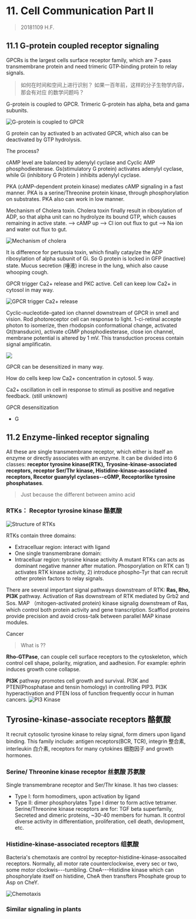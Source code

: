 # 11. Cell Communication Part II
> 20181109 H.F.

## 11.1 G-protein coupled receptor signaling
GPCRs is the largest cells surface receptor family, which are 7-pass
transmembrane protein and need trimeric GTP-binding protein to relay signals.
> 如何在时间和空间上进行识别？ 如果一百年前，这样的分子生物学内容，那会有对应
的数学问题吗？

G-protein is coupled to GPCR. Trimeric G-protein has alpha, beta and gama
subunits.

![G-protein is coupled to GPCR](11/GPCR.png)

G protein can by activated b an activated GPCR, which also can be deactivated
by GTP hydrolysis.

The process?

cAMP level are balanced by adenylyl cyclase and Cyclic AMP phosphodiesterase.
Gs(stimulatory G protein) activates adenylyl cyclase, while Gi (inhibitory G
Protein ) inhibits adenylyl cyclase.

PKA (cAMP-dependent protein kinase) mediates cAMP signaling in a fast manner. PKA
is a serine/Threonine protein kinase, through phosphorylation on substrates. PKA
also can work in low manner.

Mechanism of Cholera toxin. Cholera toxin finally result in ribosylation of ADP,
so that alpha unit can no hydrolyze its bound GTP, which causes remaining in
active state. --> cAMP up --> Cl ion out flux to gut --> Na ion and water out
flux to gut.

![Mechanism of cholera](11/cholera.png)

It is difference for pertussia toxin, which finally cataylze the ADP ribosylation
of alpha subunit of Gi. So G protein is locked in GFP (inactive) state. Mucus
secretion (唾液) increse in the lung, which also cause whooping cough.

GPCR trigger Ca2+ release and PKC active. Cell can keep low Ca2+ in cytosol in
may way.

![GPCR trigger Ca2+ release](11/GPCRtriggerCa.png)

Cyclic-nucleotide-gated ion channel downstream of GPCR in smell and vision. Rod
photoreceptor cell can response to light. 1-ci-retinal accepte photon to
isomerize, then rhodopsin conformational change, activated Gt(transducin),
activate cGMP phosphodiesterase, close ion channel, membrane potential is altered
by 1 mV. This transduction process contain signal amplificatin.

![](11/GPCRinSmellandVision.png)

GPCR can be desensitized in many way.

How do cells keep low Ca2+ concentration in cytosol. 5 way.

Ca2+ oscillation in cell in response to stimuli as positive and negative feedback.
(still unknown)

GPCR desensitization

+ G


## 11.2 Enzyme-linked receptor signaling
All these are single transmembrane receptor, which either is itself an enzyme or
directly associates with an enzyme. It can be divided into 6 classes: **receptor
tyrosine kinase(RTK), Tryosine-kinase-associated receptors, receptor Ser/Thr
kinase, Histidine-kinase-associated receptors, Recetor guanylyl cyclases--cGMP,
Receptorlike tyrosine phosphatases**.

> Just because the different between amino acid

### RTKs： Receptor tyrosine kinase 酪氨酸

![Structure of RTKs](11/RTKs.png)

RTKs contain three domains:
- Extracelluar region: interact with ligand
- One single transmembrane domain:
- Intracelluar region: tyrosine kinase activity
A mutant RTKs can acts as dominant negative manner after mutation. Phosporylation
on RTK can 1) activates RTK kinase activity, 2) introduce phospho-Tyr that can
recruit other protein factors to relay signals.

There are several important signal pathways downstream of RTK: **Ras, Rho, PI3K**
pathway. Activation of Ras downstream of RTK mediated by Grb2 and Sos. MAP
（mitogen-activated protein) kinase signalig downstream of Ras, which control
both protein activity and gene transcription. Scafflod proteins provide precision
and avoid cross-talk between parallel MAP kinase modules.

Cancer

> What is ??

**Rho-GTPase**, can couple cell surface receptors to the cytoskeleton, which
control cell shape, polarity, migration, and aadhesion. For example: ephrin
induces growth cone collapse.

**PI3K** pathway promotes cell growth and survival. PI3K and PTEN(Phosphatase
and tensin homology) in controlling PIP3. PI3K hyperactivation and PTEN loss of
function frequently occur in human cancers.
![PI3 Kinase](11/PI3K.png)

## Tyrosine-kinase-associate receptors 酪氨酸
It recruit cytosolic tyrosine kinase to relay signal, form dimers upon ligand
binding. This family include: antigen receptors(BCR, TCR), integrin 整合素,
interleukin 白介素, receptors for many cytokines 细胞因子 and growth hormones.

### Serine/ Threonine kinase receptor 丝氨酸 苏氨酸
Single transmembrane receptor and Ser/Thr kinase. It has two classes:
- Type I: form homodimers, upon activation by ligand
- Type II: dimer phosphorylates Type I dimer to form active tetramer.
Serine/Threonine kinase receptors are for: TGF beta superfamily, Secreted and
dimeric proteins, ~30-40 members for human. It control diverse activity in
differentiation, proliferation, cell death, devlopment, etc.

### Histidine-kinase-associated receptors 组氨酸
Bacteria's chemotaxis are control by receptor-histidine-kinase-assocaited
receptors.  Normally, all motor rate counterclockwise, every sec or two,
some motor clockwis---tumbling. CheA---Histidine kinase which can phosphorylate
itself on histidine, CheA then transfters Phosphate group to Asp on CheY.

![Chemotaxis](11/Chemotaxis.png)

### Similar signaling in plants

